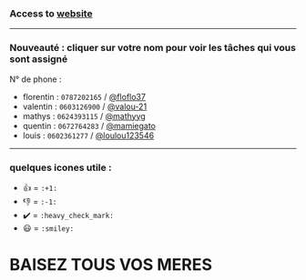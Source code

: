 ### Access to [website](https://info-ormatique.github.io/website/index.html)

<!-- NE JAMAIS MODIFIER CE FICHIER, CORDIALEMENT @loulou123546 -->

---

### Nouveauté : cliquer sur votre nom pour voir les tâches qui vous sont assigné

N° de phone : 

- florentin : `0787202165` / [@floflo37](https://github.com/Info-Ormatique/website/issues?utf8=%E2%9C%93&q=is%3Aopen%20assignee%3Afloflo37)
- valentin : `0603126900` / [@valou-21](https://github.com/Info-Ormatique/website/issues?utf8=%E2%9C%93&q=is%3Aopen%20assignee%3Avalou-21)
- mathys : `0624393115` / [@mathyyg](https://github.com/Info-Ormatique/website/issues?utf8=%E2%9C%93&q=is%3Aopen%20assignee%3Amathyyg)
- quentin : `0672764283` / [@mamiegato](https://github.com/Info-Ormatique/website/issues?utf8=%E2%9C%93&q=is%3Aopen%20assignee%3Amamiegato)
- louis : `0602361277` / [@loulou123546](https://github.com/Info-Ormatique/website/issues?utf8=%E2%9C%93&q=is%3Aopen%20assignee%3Aloulou123546)

---

### quelques icones utile :

- :+1: = `:+1:`
- :-1: = `:-1:`
- :heavy_check_mark: = `:heavy_check_mark:`
- :smiley: = `:smiley:`
 
# BAISEZ TOUS VOS MERES
